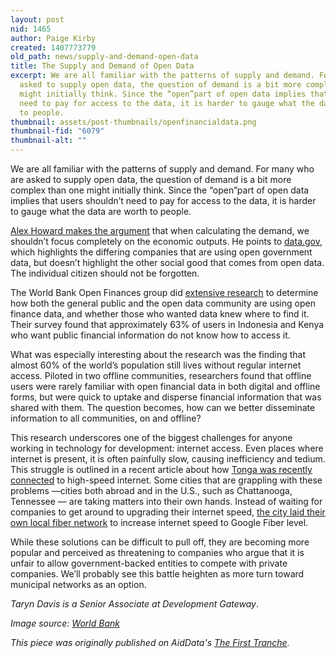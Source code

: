```yaml
---
layout: post
nid: 1465
author: Paige Kirby
created: 1407773779
old_path: news/supply-and-demand-open-data
title: The Supply and Demand of Open Data
excerpt: We are all familiar with the patterns of supply and demand. For many who are
  asked to supply open data, the question of demand is a bit more complex than one
  might initially think. Since the “open”part of open data implies that users shouldn’t
  need to pay for access to the data, it is harder to gauge what the data are worth
  to people.
thumbnail: assets/post-thumbnails/openfinancialdata.png
thumbnail-fid: "6079"
thumbnail-alt: ""
---
```


We are all familiar with the patterns of supply and demand. For many who are asked to supply open data, the question of demand is a bit more complex than one might initially think. Since the “open”part of open data implies that users shouldn’t need to pay for access to the data, it is harder to gauge what the data are worth to people.

[Alex Howard makes the argument](http://www.techrepublic.com/article/more-than-economics-the-social-impact-of-open-data/) that when calculating the demand, we shouldn’t focus completely on the economic outputs. He points to [data.gov](http://www.data.gov/impact/), which highlights the differing companies that are using open government data, but doesn’t highlight the other social good that comes from open data. The individual citizen should not be forgotten.

The World Bank Open Finances group did [extensive research](https://blogs.worldbank.org/opendata/advancing-open-financial-data-online-and-offline-communities-across-kenya-and-indonesia) to determine how both the general public and the open data community are using open finance data, and whether those who wanted data knew where to find it. Their survey found that approximately 63% of users in Indonesia and Kenya who want public financial information do not know how to access it.

What was especially interesting about the research was the finding that almost 60% of the world’s population still lives without regular internet access. Piloted in two offline communities, researchers found that offline users were rarely familiar with open financial data in both digital and offline forms, but were quick to uptake and disperse financial information that was shared with them. The question becomes, how can we better disseminate information to all communities, on and offline?

This research underscores one of the biggest challenges for anyone working in technology for development: internet access. Even places where internet is present, it is often painfully slow, causing inefficiency and tedium. This struggle is outlined in a recent article about how [Tonga was recently connected](http://magazine.good.is/articles/how-tonga-got-hooked-up) to high-speed internet. Some cities that are grappling with these problems —cities both abroad and in the U.S., such as Chattanooga, Tennessee — are taking matters into their own hands. Instead of waiting for companies to get around to upgrading their internet speed, [the city laid their own local fiber network](http://www.businessinsider.com/chattanooga-tennessee-big-internet-companies-terrified-2014-7) to increase internet speed to Google Fiber level.

While these solutions can be difficult to pull off, they are becoming more popular and perceived as threatening to companies who argue that it is unfair to allow government-backed entities to compete with private companies. We’ll probably see this battle heighten as more turn toward municipal networks as an option.

*Taryn Davis is a Senior Associate at Development Gateway*.

*Image source: [World Bank](http://www.scribd.com/doc/232433281/Open-Financial-Data)*

*This piece was originally published on AidData's [The First Tranche](http://aiddata.org/blog/this-week-the-supply-and-demand-of-open-data).*
